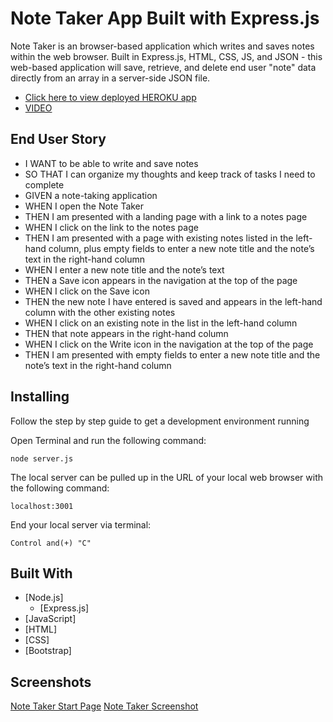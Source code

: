 # Note Taker App Built with Express.js

Note Taker is an browser-based application which writes and saves notes within the web browser. Built in Express.js, HTML, CSS, JS, and JSON - this web-based application will save, retrieve, and delete end user "note" data directly from an array in a server-side JSON file.

- [Click here to view deployed HEROKU app](https://du-note-taker-app.herokuapp.com/)
- [VIDEO](https://media.publit.io/file/DU/note-taker-walkthru.mp4)

## End User Story

- I WANT to be able to write and save notes
- SO THAT I can organize my thoughts and keep track of tasks I need to complete
- GIVEN a note-taking application
- WHEN I open the Note Taker
- THEN I am presented with a landing page with a link to a notes page
- WHEN I click on the link to the notes page
- THEN I am presented with a page with existing notes listed in the left-hand column, plus empty fields to enter a new note title and the note’s text in the right-hand column
- WHEN I enter a new note title and the note’s text
- THEN a Save icon appears in the navigation at the top of the page
- WHEN I click on the Save icon
- THEN the new note I have entered is saved and appears in the left-hand column with the other existing notes
- WHEN I click on an existing note in the list in the left-hand column
- THEN that note appears in the right-hand column
- WHEN I click on the Write icon in the navigation at the top of the page
- THEN I am presented with empty fields to enter a new note title and the note’s text in the right-hand column

## Installing

Follow the step by step guide to get a development environment running

Open Terminal and run the following command:

    node server.js

The local server can be pulled up in the URL of your local web browser with the following command:

    localhost:3001

End your local server via terminal:

    Control and(+) "C"

## Built With

- [Node.js]
  - [Express.js]
- [JavaScript]
- [HTML]
- [CSS]
- [Bootstrap]

## Screenshots

[Note Taker Start Page](https://github.com/maximosandoval/note-taker/blob/main/img/note-lp.png)
[Note Taker Screenshot](https://github.com/maximosandoval/note-taker/blob/main/img/note-screen-1.png)
